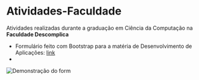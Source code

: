 # Atividades-Faculdade
Atividades realizadas durante a graduação em Ciência da Computação na **Faculdade Descomplica**

* Formulário feito com Bootstrap para a matéria de Desenvolvimento de Aplicações: [link](https://arawns1.github.io/Atividades-Faculdade/Desenvolvimento%20de%20Aplica%C3%A7%C3%B5es/Bootstrap%20Form/index.html)
* 
![Demonstração do form](https://imgur.com/1hSMRI1)
